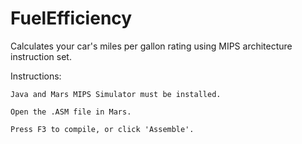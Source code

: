 # FuelEfficiency
Calculates your car's miles per gallon rating using MIPS architecture instruction set.

Instructions:

    Java and Mars MIPS Simulator must be installed.
    
    Open the .ASM file in Mars.
    
    Press F3 to compile, or click 'Assemble'.
